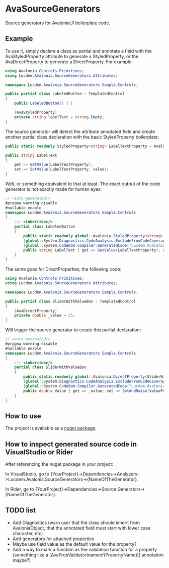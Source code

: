 # AvaSourceGenerators
Source generators for AvaloniaUI boilerplate code.

## Example

To use it, simply declare a class as partial and annotate a field with the AvaStyledProperty attribute to generate a StyledProperty, or the AvaDirectProperty to generate a DirectProperty. For example:

```C#
using Avalonia.Controls.Primitives;
using Lucdem.Avalonia.SourceGenerators.Attributes;

namespace Lucdem.Avalonia.SourceGenerators.Sample.Controls;

public partial class LabeledButton : TemplatedControl
{
    public LabeledButton() { }

    [AvaStyledProperty]
    private string labelText = string.Empty;
}
```

The source generator will detect the attribute annotated field and create another partial class declaration with the basic StyledProperty boilerplate:

```C#
public static readonly StyledProperty<string> LabelTextProperty = AvaloniaProperty.Register<LabeledButton, string>("LabelText");

public string LabelText 
{ 
	get => GetValue(LabelTextProperty);
	set => SetValue(LabelTextProperty, value);
}
```

Well, or something equivalent to that at least. The exact output of the code generator is not exactly made for human eyes:

```C#
// <auto-generated/>
#pragma warning disable
#nullable enable
namespace Lucdem.Avalonia.SourceGenerators.Sample.Controls
{
    /// <inheritdoc/>
    partial class LabeledButton
    {
        public static readonly global::Avalonia.StyledProperty<string> LabelTextProperty = global::Avalonia.AvaloniaProperty.Register<LabeledButton, string>("LabelText");
        [global::System.Diagnostics.CodeAnalysis.ExcludeFromCodeCoverage]
        [global::System.CodeDom.Compiler.GeneratedCode("Lucdem.Avalonia.SourceGenerators.Generators.StyledPropertyGenerator", "0.1.0.0")]
        public string LabelText { get => GetValue(LabelTextProperty); set => SetValue(LabelTextProperty, value); }
    }
}
```

The same goes for DirectProperties, the following code:

```C#
using Avalonia.Controls.Primitives;
using Lucdem.Avalonia.SourceGenerators.Attributes;

namespace Lucdem.Avalonia.SourceGenerators.Sample.Controls;

public partial class SliderWithValueBox : TemplatedControl
{
    [AvaDirectProperty]
    private double _value = 25;
}
```

Will trigger the source generator to create this partial declaration:

```C#
// <auto-generated/>
#pragma warning disable
#nullable enable
namespace Lucdem.Avalonia.SourceGenerators.Sample.Controls
{
    /// <inheritdoc/>
    partial class SliderWithValueBox
    {
        public static readonly global::Avalonia.DirectProperty<SliderWithValueBox, double> ValueProperty = global::Avalonia.AvaloniaProperty.RegisterDirect<SliderWithValueBox, double>("Value", o => o.Value, (o, v) => o.Value = v);
        [global::System.Diagnostics.CodeAnalysis.ExcludeFromCodeCoverage]
        [global::System.CodeDom.Compiler.GeneratedCode("Lucdem.Avalonia.SourceGenerators.Generators.DirectPropertyGenerator", "0.1.1.2")]
        public double Value { get => _value; set => SetAndRaise(ValueProperty, ref _value, value); }
    }
}
```


## How to use

The project is available as a [nuget package](https://www.nuget.org/packages/AvaSourceGenerators/).

## How to inspect generated source code in VisualStudio or Rider

After referencing the nuget package in your project:

In VisualStudio, go to {YourProject}->Dependencies->Analyzers->Lucdem.Avalonia.SourceGenerators->{NameOfTheGenerator}.

In Rider, go to {YourProject}->Dependencies->Source Generators->{NameOfTheGenerator}.

## TODO list

* Add Diagnostics (warn user that the class should inherit from AvaloniaObject, that the annotated field must start with lower case character, etc)
* Add generators for attached properties
* Maybe use field value as the default value for the property?
* Add a way to mark a function as the validation function for a property (something like a [AvaPropValidator(nameof(PropertyName))] annotation maybe?)